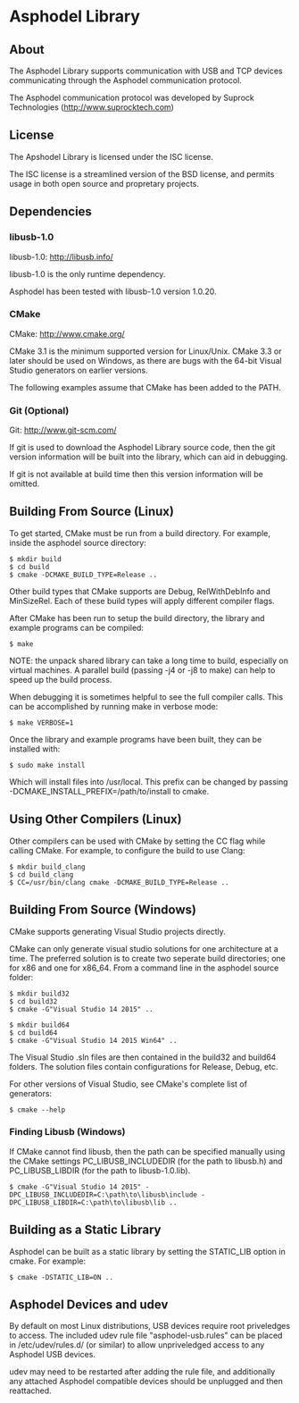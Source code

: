 # Asphodel Library

## About
The Asphodel Library supports communication with USB and TCP devices communicating through the Asphodel communication protocol.

The Asphodel communication protocol was developed by Suprock Technologies (http://www.suprocktech.com)

## License
The Apshodel Library is licensed under the ISC license.

The ISC license is a streamlined version of the BSD license, and permits usage in both open source and propretary projects.

## Dependencies
### libusb-1.0
libusb-1.0: http://libusb.info/ 

libusb-1.0 is the only runtime dependency.

Asphodel has been tested with libusb-1.0 version 1.0.20.

### CMake
CMake: http://www.cmake.org/

CMake 3.1 is the minimum supported version for Linux/Unix.
CMake 3.3 or later should be used on Windows, as there are bugs with the 64-bit Visual Studio generators on earlier versions.

The following examples assume that CMake has been added to the PATH.

### Git (Optional)
Git: http://www.git-scm.com/

If git is used to download the Asphodel Library source code, then the git version information will be built into the library, which can aid in debugging.

If git is not available at build time then this version information will be omitted.

## Building From Source (Linux)
To get started, CMake must be run from a build directory. For example, inside the asphodel source directory:

    $ mkdir build
    $ cd build
    $ cmake -DCMAKE_BUILD_TYPE=Release ..

Other build types that CMake supports are Debug, RelWithDebInfo and MinSizeRel. Each of these build types will apply different compiler flags.

After CMake has been run to setup the build directory, the library and example programs can be compiled:

    $ make

NOTE: the unpack shared library can take a long time to build, especially on virtual machines. A parallel build (passing -j4 or -j8 to make) can help to speed up the build process.

When debugging it is sometimes helpful to see the full compiler calls. This can be accomplished by running make in verbose mode:

    $ make VERBOSE=1

Once the library and example programs have been built, they can be installed with:

    $ sudo make install

Which will install files into /usr/local. This prefix can be changed by passing -DCMAKE_INSTALL_PREFIX=/path/to/install to cmake.

## Using Other Compilers (Linux)
Other compilers can be used with CMake by setting the CC flag while calling CMake. For example, to configure the build to use Clang:

    $ mkdir build_clang
    $ cd build_clang
    $ CC=/usr/bin/clang cmake -DCMAKE_BUILD_TYPE=Release ..

## Building From Source (Windows)
CMake supports generating Visual Studio projects directly. 

CMake can only generate visual studio solutions for one architecture at a time. The preferred solution is to create two seperate build directories; one for x86 and one for x86_64. From a command line in the asphodel source folder:

    $ mkdir build32
    $ cd build32
    $ cmake -G"Visual Studio 14 2015" ..

    $ mkdir build64
    $ cd build64
    $ cmake -G"Visual Studio 14 2015 Win64" ..

The Visual Studio .sln files are then contained in the build32 and build64 folders. The solution files contain configurations for Release, Debug, etc.

For other versions of Visual Studio, see CMake's complete list of generators:

    $ cmake --help

### Finding Libusb (Windows)
If CMake cannot find libusb, then the path can be specified manually using the CMake settings PC_LIBUSB_INCLUDEDIR (for the path to libusb.h) and PC_LIBUSB_LIBDIR (for the path to libusb-1.0.lib).

    $ cmake -G"Visual Studio 14 2015" -DPC_LIBUSB_INCLUDEDIR=C:\path\to\libusb\include -DPC_LIBUSB_LIBDIR=C:\path\to\libusb\lib ..

## Building as a Static Library
Asphodel can be built as a static library by setting the STATIC_LIB option in cmake. For example:

    $ cmake -DSTATIC_LIB=ON ..

## Asphodel Devices and udev
By default on most Linux distributions, USB devices require root priveledges to access. The included udev rule file "asphodel-usb.rules" can be placed in /etc/udev/rules.d/ (or similar) to allow unpriveledged access to any Asphodel USB devices.

udev may need to be restarted after adding the rule file, and additionally any attached Asphodel compatible devices should be unplugged and then reattached.
